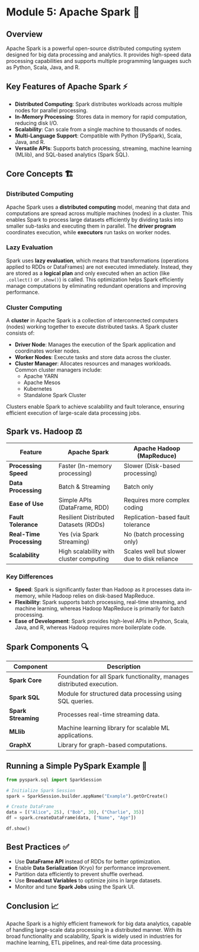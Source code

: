 # Module 5: Apache Spark 🚀

## Overview
Apache Spark is a powerful open-source distributed computing system designed for big data processing and analytics. It provides high-speed data processing capabilities and supports multiple programming languages such as Python, Scala, Java, and R.

## Key Features of Apache Spark ⚡
- **Distributed Computing**: Spark distributes workloads across multiple nodes for parallel processing.
- **In-Memory Processing**: Stores data in memory for rapid computation, reducing disk I/O.
- **Scalability**: Can scale from a single machine to thousands of nodes.
- **Multi-Language Support**: Compatible with Python (PySpark), Scala, Java, and R.
- **Versatile APIs**: Supports batch processing, streaming, machine learning (MLlib), and SQL-based analytics (Spark SQL).

## Core Concepts 🏗️
### Distributed Computing
Apache Spark uses a **distributed computing** model, meaning that data and computations are spread across multiple machines (nodes) in a cluster. This enables Spark to process large datasets efficiently by dividing tasks into smaller sub-tasks and executing them in parallel. The **driver program** coordinates execution, while **executors** run tasks on worker nodes.

### Lazy Evaluation
Spark uses **lazy evaluation**, which means that transformations (operations applied to RDDs or DataFrames) are not executed immediately. Instead, they are stored as a **logical plan** and only executed when an action (like `.collect()` or `.show()`) is called. This optimization helps Spark efficiently manage computations by eliminating redundant operations and improving performance.

### Cluster Computing
A **cluster** in Apache Spark is a collection of interconnected computers (nodes) working together to execute distributed tasks. A Spark cluster consists of:
- **Driver Node**: Manages the execution of the Spark application and coordinates worker nodes.
- **Worker Nodes**: Execute tasks and store data across the cluster.
- **Cluster Manager**: Allocates resources and manages workloads. Common cluster managers include:
  - Apache YARN
  - Apache Mesos
  - Kubernetes
  - Standalone Spark Cluster

Clusters enable Spark to achieve scalability and fault tolerance, ensuring efficient execution of large-scale data processing jobs.



## Spark vs. Hadoop ⚖️
| Feature | Apache Spark | Apache Hadoop (MapReduce) |
|---------|-------------|-------------------------|
| **Processing Speed** | Faster (In-memory processing) | Slower (Disk-based processing) |
| **Data Processing** | Batch & Streaming | Batch only |
| **Ease of Use** | Simple APIs (DataFrame, RDD) | Requires more complex coding |
| **Fault Tolerance** | Resilient Distributed Datasets (RDDs) | Replication-based fault tolerance |
| **Real-Time Processing** | Yes (via Spark Streaming) | No (batch processing only) |
| **Scalability** | High scalability with cluster computing | Scales well but slower due to disk reliance |

### Key Differences
- **Speed**: Spark is significantly faster than Hadoop as it processes data in-memory, while Hadoop relies on disk-based MapReduce.
- **Flexibility**: Spark supports batch processing, real-time streaming, and machine learning, whereas Hadoop MapReduce is primarily for batch processing.
- **Ease of Development**: Spark provides high-level APIs in Python, Scala, Java, and R, whereas Hadoop requires more boilerplate code.

## Spark Components 🔍
| Component | Description |
|-----------|-------------|
| **Spark Core** | Foundation for all Spark functionality, manages distributed execution. |
| **Spark SQL** | Module for structured data processing using SQL queries. |
| **Spark Streaming** | Processes real-time streaming data. |
| **MLlib** | Machine learning library for scalable ML applications. |
| **GraphX** | Library for graph-based computations. |

## Running a Simple PySpark Example 🐍
```python
from pyspark.sql import SparkSession

# Initialize Spark Session
spark = SparkSession.builder.appName("Example").getOrCreate()

# Create DataFrame
data = [("Alice", 25), ("Bob", 30), ("Charlie", 35)]
df = spark.createDataFrame(data, ["Name", "Age"])

df.show()
```

## Best Practices ✅
- Use **DataFrame API** instead of RDDs for better optimization.
- Enable **Data Serialization** (Kryo) for performance improvement.
- Partition data efficiently to prevent shuffle overhead.
- Use **Broadcast Variables** to optimize joins in large datasets.
- Monitor and tune **Spark Jobs** using the Spark UI.

## Conclusion 📈
Apache Spark is a highly efficient framework for big data analytics, capable of handling large-scale data processing in a distributed manner. With its broad functionality and scalability, Spark is widely used in industries for machine learning, ETL pipelines, and real-time data processing.
